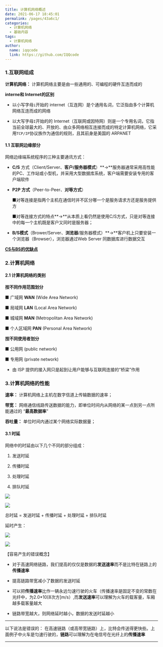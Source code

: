 ```yaml
---
title: 计算机网络概述
date: 2021-06-17 18:45:01
permalink: /pages/43a6c1/
categories:
  - 计算机网络
  - 基础内容
tags:
  - 计算机网络
author:
  name: iqqcode
  link: https://github.com/IQQcode
---
```



### 1.互联网组成

**计算机网络：** 计算机网络主要是由一些通用的、可编程的硬件互连而成的

**interne和 Internet的区别**

- 以小写字母`i`开始的 internet（互连网）是个通用名词，它泛指由多个计算机网络互连而成的网络

- 以大写字母`I`开始的的 Internet（互联网或因特网）则是一个专用名词，它指当前全球最大的、开放的、由众多网络相互连接而成的特定计算机网络，它采用`TCP/IP`协议族作为通信的规则，且其前身是美国的 ARPANET

#### 1.1 互联网边缘部分

网络边缘端系统程序的三种主要通讯方式：

- **C/S** 方式（Client/Server、**客户/服务器模式**）**→**服务器通常采用高性能的PC、工作站或小型机，并采用大型数据库系统，客户端需要安装专用的客户端软件

- **P2P 方式**（Peer-to-Peer、**对等方式**）
  
  ■对等连接是指两个主机在通信时并不区分哪一个是服务请求方还是服务提供方
  
  ■对等连接方式的特点**→**从本质上看仍然是使用C/S方式，只是对等连接中的每一个主机既是客户又同时是服务器；

- **B/S模式**（Brower/Server、**浏览器**/服务器模式）**→**客户机上只要安装一个浏览器（Browser），浏览器通过Ｗeb Server 同数据库进行数据交互

[**CS与BS的优缺点**](https://wenwen.sogou.com/z/q810849285.htm)

### 2.计算机网络

#### 2.1 计算机网络的类别

**按不同作用范围划分**

■ 广域网 **WAN** (Wide Area Network)

■ 局域网 **LAN** (Local Area Network)

■ 城域网 **MAN** (Metropolitan Area Network)

■ 个人区域网 **PAN** (Personal Area Network)

**按不同使用者划分**

■ 公用网 (public network)

■ 专用网 (private network)

- 由 ISP 提供的接入网只是起到让用户能够与互联网连接的“桥梁”作用

### 3.计算机网络的性能

**速率：** 计算机网络上主机在数字信道上传输数据的速率；

**带宽：** 网络通信线路传送数据的能力，即单位时间内从网络的某一点到另一点所能通过的 “**最高数据率**”

**吞吐量：** 单位时间内通过某个网络实际数据量；

#### 3.1 时延

网络中的时延由以下几个不同的部分组成：

1. 发送时延

2. 传播时延

3. 处理时延

4. 排队时延

![](https://blogimage-1255618592.cos.ap-chengdu.myqcloud.com/img20200227104434.png)

![](https://blogimage-1255618592.cos.ap-chengdu.myqcloud.com/img20200227104455.png)

总时延 = 发送时延 + 传播时延 + 处理时延 + 排队时延

延时产生：

![](https://blogimage-1255618592.cos.ap-chengdu.myqcloud.com/img20200227091328.png)

![](https://blogimage-1255618592.cos.ap-chengdu.myqcloud.com/img20200227092559.png)

【容易产生的错误概念】

- 对于高速网络链路，我们提高的仅仅是数据的**发送速率**而不是比特在链路上的**传播速率**

- 提高链路带宽减小了数据的发送时延

- 可以把**传播速率**比作一辆永远匀速行驶的火车（传播速率是固定不变的常数在光纤中，为2.0*10[8次方]m/s）,而**发送速率**可以理解为火车的载客量，车厢越多载客量越大

- 链路带宽越大，则网络延时越小，数据的发送时延越小

----------------------------------------

以下说法是错误的：
在高速链路（或高带宽链路）上，比特会传送得更快些。上面例子中火车是匀速行驶的，**链路**可以理解为在电信号在光纤上的**传播速率**

------------------------------------------------------------


